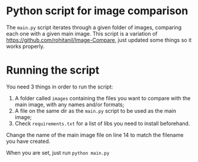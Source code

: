 # Python script for image comparison

The `main.py` script iterates through a given folder of images, comparing each one with a given main image.
This script is a variation of https://github.com/rohitanil/Image-Compare, just updated some things so it works properly.

# Running the script

You need 3 things in order to run the script:
1. A folder called `images` containing the files you want to compare with the main image, with any names and/or formats;
2. A file on the same dir as the `main.py` script to be used as the main image;
3. Check `requirements.txt` for a list of libs you need to install beforehand.

Change the name of the main image file on line 14 to match the filename you have created.

When you are set, just run `python main.py`